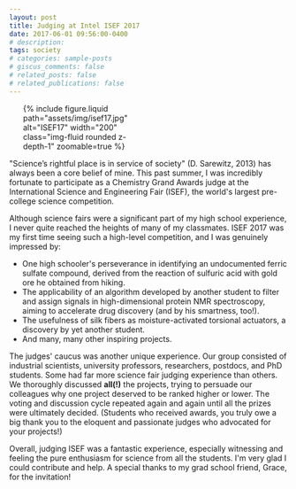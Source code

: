 ```yaml
---
layout: post
title: Judging at Intel ISEF 2017
date: 2017-06-01 09:56:00-0400
# description: 
tags: society
# categories: sample-posts
# giscus_comments: false
# related_posts: false
# related_publications: false
---
```

<div class="float-right" style="width: 200px; margin-left: 25px;">
  {% include figure.liquid
    path="assets/img/isef17.jpg"
    alt="ISEF17"
    width="200"
    class="img-fluid rounded z-depth-1" 
    zoomable=true 
  %}
</div>

"Science’s rightful place is in service of society" (D. Sarewitz, 2013) has always been a core belief of mine. This past summer, I was incredibly fortunate to participate as a Chemistry Grand Awards judge at the International Science and Engineering Fair (ISEF), the world's largest pre-college science competition.

Although science fairs were a significant part of my high school experience, I never quite reached the heights of many of my classmates. ISEF 2017 was my first time seeing such a high-level competition, and I was genuinely impressed by:

* One high schooler's perseverance in identifying an undocumented ferric sulfate compound, derived from the reaction of sulfuric acid with gold ore he obtained from hiking.
* The applicability of an algorithm developed by another student to filter and assign signals in high-dimensional protein NMR spectroscopy, aiming to accelerate drug discovery (and by his smartness, too!).
* The usefulness of silk fibers as moisture-activated torsional actuators, a discovery by yet another student.
* And many, many other inspiring projects.

The judges' caucus was another unique experience. Our group consisted of industrial scientists, university professors, researchers, postdocs, and PhD students. Some had far more science fair judging experience than others. We thoroughly discussed **all(!)** the projects, trying to persuade our colleagues why one project deserved to be ranked higher or lower. The voting and discussion cycle repeated again and again until all the prizes were ultimately decided. (Students who received awards, you truly owe a big thank you to the eloquent and passionate judges who advocated for your projects!)

Overall, judging ISEF was a fantastic experience, especially witnessing and feeling the pure enthusiasm for science from all the students. I'm very glad I could contribute and help. A special thanks to my grad school friend, Grace, for the invitation!
